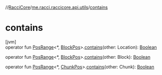 //[RacciCore](../../index.md)/[me.racci.raccicore.api.utils](index.md)/[contains](contains.md)

# contains

[jvm]\
operator fun [PosRange](-pos-range/index.md)&lt;*, [BlockPos](-block-pos/index.md)&gt;.[contains](contains.md)(other: Location): [Boolean](https://kotlinlang.org/api/latest/jvm/stdlib/kotlin/-boolean/index.html)

operator fun [PosRange](-pos-range/index.md)&lt;*, [BlockPos](-block-pos/index.md)&gt;.[contains](contains.md)(other: Block): [Boolean](https://kotlinlang.org/api/latest/jvm/stdlib/kotlin/-boolean/index.html)

operator fun [PosRange](-pos-range/index.md)&lt;*, [ChunkPos](-chunk-pos/index.md)&gt;.[contains](contains.md)(other: Chunk): [Boolean](https://kotlinlang.org/api/latest/jvm/stdlib/kotlin/-boolean/index.html)
